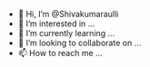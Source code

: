 - 👋 Hi, I’m @Shivakumaraulli
- 👀 I’m interested in ...
- 🌱 I’m currently learning ...
- 💞️ I’m looking to collaborate on ...
- 📫 How to reach me ...

<!---
Shivakumaraulli/Shivakumaraulli is a ✨ special ✨ repository because its `README.md` (this file) appears on your GitHub profile.
You can click the Preview link to take a look at your changes.
--->

